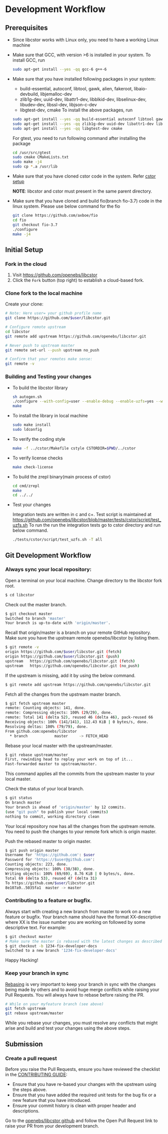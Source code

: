 
# Development Workflow

## Prerequisites
* Since libcstor works with Linux only, you need to have a working Linux machine
* Make sure that GCC, with version >6 is installed in your system.
  To install GCC, run
  ```sh
  sudo apt-get install --yes -qq gcc-6 g++-6
  ```
* Make sure that you have installed following packages in your system:
    - build-essential, autoconf, libtool, gawk, alien, fakeroot, libaio-devbuild, libjemalloc-dev
    - zlib1g-dev, uuid-dev, libattr1-dev, libblkid-dev, libselinux-dev, libudev-dev, libssl-dev, libjson-c-dev
    - libgtest-dev, cmake
  To install the above packages, run
  ```sh
  sudo apt-get install --yes -qq build-essential autoconf libtool gawk alien fakeroot libaio-dev libjemalloc-dev
  sudo apt-get install --yes -qq zlib1g-dev uuid-dev libattr1-dev libblkid-dev libselinux-dev libudev-dev libssl-dev libjson-c-dev
  sudo apt-get install --yes -qq libgtest-dev cmake
  ```
  For gtest, you need to run following command after installing the package
  ```sh
  cd /usr/src/gtest
  sudo cmake CMakeLists.txt
  sudo make -j4
  sudo cp *.a /usr/lib
  ```
* Make sure that you have cloned cstor code in the system. Refer [cstor setup](https://github.com/openebs/cstor/blob/master/developer-setup.md)

  **NOTE**: libcstor and cstor must present in the same parent directory.

* Make sure that you have cloned and build fio(branch fio-3.7) code in the linux system.
  Please use below command for the fio
  ```sh
  git clone https://github.com/axboe/fio
  cd fio
  git checkout fio-3.7
  ./configure
  make -j4
  ```

## Initial Setup

### Fork in the cloud

1. Visit https://github.com/openebs/libcstor
2. Click the `Fork` button (top right) to establish a cloud-based fork.

### Clone fork to the local machine

Create your clone:

```sh
# Note: Here user= your github profile name
git clone https://github.com/$user/libcstor.git

# Configure remote upstream
cd libcstor
git remote add upstream https://github.com/openebs/libcstor.git

# Never push to upstream master
git remote set-url --push upstream no_push

# Confirm that your remotes make sense:
git remote -v
```

### Building and Testing your changes

* To build the libcstor library
  ```sh
  sh autogen.sh
  ./configure --with-config=user --enable-debug --enable-uzfs=yes --with-jemalloc --with-spl-headers=$PWD/../cstor/lib/libspl/include
  make
  ```

* To install the library in local machine
  ```sh
  sudo make install
  sudo ldconfig
  ```

* To verify the coding style
  ```sh
  make -f ../cstor/Makefile cstyle CSTORDIR=$PWD/../cstor
  ```

* To verify license checks
  ```sh
  make check-license
  ```

* To build the zrepl binary(main process of cstor)
  ```sh
  cd cmd/zrepl
  make
  cd ../../
  ```

* Test your changes
  
  Integration tests are written in c and c+. Test script is maintained at https://github.com/openebs/libcstor/blob/master/tests/cstor/script/test_uzfs.sh
  To run the run the integration tests go to cstor directory and run below command.
  ```sh
  ./tests/cstor/script/test_uzfs.sh -T all
  ```

## Git Development Workflow

### Always sync your local repository:
Open a terminal on your local machine. Change directory to the libcstor fork root.

```sh
$ cd libcstor
```

 Check out the master branch.

 ```sh
 $ git checkout master
 Switched to branch 'master'
 Your branch is up-to-date with 'origin/master'.
 ```

 Recall that origin/master is a branch on your remote GitHub repository.
 Make sure you have the upstream remote openebs/libcstor by listing them.

 ```sh
 $ git remote -v
 origin	https://github.com/$user/libcstor.git (fetch)
 origin	https://github.com/$user/libcstor.git (push)
 upstream	https://github.com/openebs/libcstor.git (fetch)
 upstream	https://github.com/openebs/libcstor.git (no_push)
 ```

 If the upstream is missing, add it by using the below command.

 ```sh
 $ git remote add upstream https://github.com/openebs/libcstor.git
 ```
 Fetch all the changes from the upstream master branch.

 ```sh
 $ git fetch upstream master
 remote: Counting objects: 141, done.
 remote: Compressing objects: 100% (29/29), done.
 remote: Total 141 (delta 52), reused 46 (delta 46), pack-reused 66
 Receiving objects: 100% (141/141), 112.43 KiB | 0 bytes/s, done.
 Resolving deltas: 100% (79/79), done.
 From github.com:openebs/libcstor
   * branch            master     -> FETCH_HEAD
 ```

 Rebase your local master with the upstream/master.

 ```sh
 $ git rebase upstream/master
 First, rewinding head to replay your work on top of it...
 Fast-forwarded master to upstream/master.
 ```
 This command applies all the commits from the upstream master to your local master.

 Check the status of your local branch.

 ```sh
 $ git status
 On branch master
 Your branch is ahead of 'origin/master' by 12 commits.
 (use "git push" to publish your local commits)
 nothing to commit, working directory clean
 ```
 Your local repository now has all the changes from the upstream remote. You need to push the changes to your remote fork which is origin master.

 Push the rebased master to origin master.

 ```sh
 $ git push origin master
 Username for 'https://github.com': $user
 Password for 'https://$user@github.com':
 Counting objects: 223, done.
 Compressing objects: 100% (38/38), done.
 Writing objects: 100% (69/69), 8.76 KiB | 0 bytes/s, done.
 Total 69 (delta 53), reused 47 (delta 31)
 To https://github.com/$user/libcstor.git
 8e107a9..5035fa1  master -> master
 ```

### Contributing to a feature or bugfix.

Always start with creating a new branch from master to work on a new feature or bugfix. Your branch name should have the format XX-descriptive where XX is the issue number you are working on followed by some descriptive text. For example:

 ```sh
 $ git checkout master
 # Make sure the master is rebased with the latest changes as described in the previous step.
 $ git checkout -b 1234-fix-developer-docs
 Switched to a new branch '1234-fix-developer-docs'
 ```
Happy Hacking!

### Keep your branch in sync

[Rebasing](https://git-scm.com/docs/git-rebase) is very important to keep your branch in sync with the changes being made by others and to avoid huge merge conflicts while raising your Pull Requests. You will always have to rebase before raising the PR.

```sh
# While on your myfeature branch (see above)
git fetch upstream
git rebase upstream/master
```

While you rebase your changes, you must resolve any conflicts that might arise and build and test your changes using the above steps.

## Submission

### Create a pull request

Before you raise the Pull Requests, ensure you have reviewed the checklist in the [CONTRIBUTING GUIDE](CONTRIBUTING.md):
- Ensure that you have re-based your changes with the upstream using the steps above.
- Ensure that you have added the required unit tests for the bug fix or a new feature that you have introduced.
- Ensure your commit history is clean with proper header and descriptions.

Go to the [openebs/libcstor github](https://github.com/openebs/libcstor) and follow the Open Pull Request link to raise your PR from your development branch.

